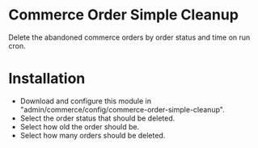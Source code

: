 # Commerce Order Simple Cleanup
Delete the abandoned commerce orders by order status and time on run cron.

# Installation
- Download and configure this module in "admin/commerce/config/commerce-order-simple-cleanup".
- Select the order status that should be deleted.
- Select how old the order should be.
- Select how many orders should be deleted.